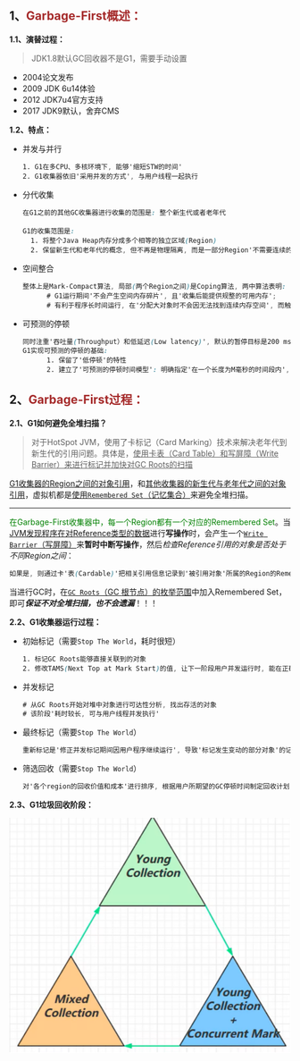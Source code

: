 ## 1、<span style="color:brown">Garbage-First概述：</span>

**1.1、演替过程：**

> JDK1.8默认GC回收器不是G1，需要手动设置

- 2004论文发布
- 2009 JDK 6u14体验 
- 2012 JDK7u4官方支持
- 2017 JDK9默认，舍弃CMS

**1.2、特点：**

- 并发与并行

  ```scss
  1. G1在多CPU、多核环境下, 能够'缩短STW的时间'
  2. G1收集器依旧'采用并发的方式', 与用户线程一起执行
  ```

- 分代收集

  ```scss
  在G1之前的其他GC收集器进行收集的范围是: 整个新生代或者老年代
  
  G1的收集范围是: 
  	1. 将整个Java Heap内存分成多个相等的独立区域(Region)
  	2. 保留新生代和老年代的概念, 但不再是物理隔离, 而是一部分Region'不需要连续的集合'
  ```

- 空间整合

  ```scss
  整体上是Mark-Compact算法, 局部(两个Region之间)是Coping算法, 两中算法表明: 
  		# G1运行期间'不会产生空间内存碎片', 且'收集后能提供规整的可用内存';
  		# 有利于程序长时间运行, 在'分配大对象时不会因无法找到连续内存空间', 而触发下一次FullGC
  ```

- 可预测的停顿

  ```scss
  同时注重'吞吐量(Throughput）和低延迟(Low latency)', 默认的暂停目标是200 ms
  G1实现可预测的停顿的基础:
  		1. 保留了'低停顿'的特性
  		2. 建立了'可预测的停顿时间模型': 明确指定'在一个长度为M毫秒的时间段内', 消耗在垃圾收集的时间不得超过N毫秒
  ```



## 2、<span style="color:brown">Garbage-First过程：</span>

**2.1、G1如何避免全堆扫描？**

> 对于HotSpot JVM，使用了卡标记（Card Marking）技术来解决老年代到新生代的引用问题。具体是，<u>使用卡表（Card Table）和写屏障（Write Barrier）来进行标记并加快对GC Roots的扫描</u>

 <u>G1收集器的Region之间的对象引用</u>，和<u>其他收集器的新生代与老年代之间的对象引用</u>，虚拟机都是<u>使用`Remembered Set`（记忆集合）</u>来避免全堆扫描。

---

<span style="color:green">在Garbage-First收集器中，每一个Region都有一个对应的Remembered Set</span>。当<u>JVM发现程序在对Reference类型的数据</u>进行**写操作**时，会产生一个<u>`Write Barrier`（写屏障）</u>来**暂时中断写操作**，然后*检查Reference引用的对象是否处于不同Region之间*：

```scss
如果是, 则通过卡'表(Cardable)'把相关引用信息记录到'被引用对象'所属的Region的Remembered Set
```

当进行GC时，在<u>`GC Roots`（GC 根节点）的枚举范围</u>中加入Remembered Set，即可***保证不对全堆扫描，也不会遗漏***！！！

**2.2、G1收集器运行过程：**

- 初始标记（需要`Stop The World`，耗时很短）

  ```scss
  1. 标记GC Roots能够直接关联到的对象
  2. 修改TAMS(Next Top at Mark Start)的值, 让下一阶段用户并发运行时, 能在正确可用的Region中创建对象
  ```

- 并发标记

  ```scss
  # 从GC Roots开始对堆中对象进行可达性分析, 找出存活的对象
  # 该阶段'耗时较长, 可与用户线程并发执行'
  ```

- 最终标记（需要`Stop The World`）

  ```scss
  重新标记是'修正并发标记期间因用户程序继续运行', 导致'标记发生变动的部分对象'的记录
  ```

- 筛选回收（需要`Stop The World`）

  ```scss
  对'各个region的回收价值和成本'进行排序, 根据用户所期望的GC停顿时间制定回收计划
  ```


**2.3、G1垃圾回收阶段：**

![image-20221202223535231](https://raw.githubusercontent.com/root-bine/image/main/Typora-image/G1%E5%9E%83%E5%9C%BE%E5%9B%9E%E6%94%B6%E9%98%B6%E6%AE%B5.png)

